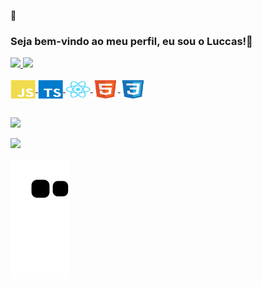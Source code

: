 👋
###  Seja bem-vindo ao meu perfil, eu sou o Luccas!🚀
<div align="center" style="display: flex; justify-content: space-between; width:100%">
    <a href="https://github.com/uLuccas">
    <img height="150em" src="https://github-readme-stats.vercel.app/api?username=uLuccas&show_icons=true&theme=dracula&include_all_commits=true&count_private=true"/>
    <img height="150em" src="https://github-readme-stats.vercel.app/api/top-langs/?username=uLuccas&layout=compact&langs_count=7&theme=dracula"/>
  </div>
    
  <div style="display: inline_block"><br>
    <img align="center" alt="luccas-Js" height="30" width="40" src="https://raw.githubusercontent.com/devicons/devicon/master/icons/javascript/javascript-plain.svg">
    <img align="center" alt="luccas-Ts" height="30" width="40" src="https://raw.githubusercontent.com/devicons/devicon/master/icons/typescript/typescript-plain.svg">
    <img align="center" alt="luccas-React" height="30" width="40" src="https://raw.githubusercontent.com/devicons/devicon/master/icons/react/react-original.svg">
    <img align="center" alt="luccas-HTML" height="30" width="40" src="https://raw.githubusercontent.com/devicons/devicon/master/icons/html5/html5-original.svg">
    <img align="center" alt="luccas-CSS" height="30" width="40" src="https://raw.githubusercontent.com/devicons/devicon/master/icons/css3/css3-original.svg">
    
<!--     <img align="center" alt="luccas-NodeJS" height="30" width="40" src="https://cdn.jsdelivr.net/gh/devicons/devicon/icons/nodejs/nodejs-original.svg">
    <img align="center" alt="luccas-GraphQL" height="30" width="40" src="https://cdn.jsdelivr.net/gh/devicons/devicon/icons/graphql/graphql-plain.svg">
    <img align="right" alt="lucas-gif" height="150" style="border-radius:10px;" src="https://c.tenor.com/KBe_nw4IL2QAAAAC/matrix-code.gif"> -->
  </div>
  
  ##
  
<div style="display: inline_block"> 
  <a href="https://www.instagram.com/ubeico.ofc/" target="_blank"><img src="https://img.shields.io/badge/-Instagram-%23E4405F?style=for-the-badge&logo=instagram&logoColor=white" target="_blank"></a>
  
  <a href="https://www.linkedin.com/in/luccas-sanches-671114200/" target="_blank"><img src="https://img.shields.io/badge/-LinkedIn-%230077B5?style=for-the-badge&logo=linkedin&logoColor=white" target="_blank"></a> 
</div>
  
![snake gif](https://github.com/uLuccas/uLuccas/blob/output/github-contribution-grid-snake.svg)
